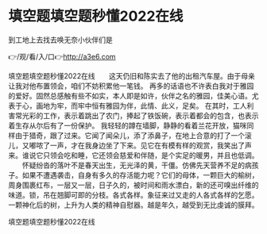 # 填空题填空题秒懂2022在线
到工地上去找去唤无奈小伙伴们是

👉/观/看/入/口👉http://a3e6.com

填空题填空题秒懂2022在线　　这天仍旧和陈实去了他的出租汽车屋。由于母亲让我对他布置领会，咱们不妨积累他一笔钱。
再多的话语也不许表白我对于雅园的爱好。固然总感触有些不如实，本人即是如许，伙伴之名的雅园，佳美心语。尤表于心，画地为牢，而牢中恒有雅园为伴，此情、此义，足矣。
在其时，工人利害常光彩的工作，表示着跳出了农门，捧起了铁饭碗，表示着都会的包含，也表示着生存从尔后有了一份保护。
我轻轻的蹲在墙脚，静静的看着兰花开放，猫咪同样由于猎奇，跟了过来。它闻了闻朵儿，添了添鼻子，在地上合意的打了一个滚儿，又嘟哝了一声，才在我身边坐了下来。见它在有模有样的观赏，我笑出了声来。谁说它只领会吃和睡，它还领会慈爱和伴随，是个实足的暖男，并且也低调。
　　怀疑纷沓的落叶不是春天出生，无光泽的黄，干僵。仿佛先天营养不足的病孩子。如果不遭遇袭击，自身有多久的存活能力呢？它们的母体，一颗巨大的榆树，周身围裹红布，一层又一层，日子久的，被时间和雨水漂白，新的还可嗅出纤维的味道。锁，吊在翘脚可即的分枝。各式各样。象征来过又走的人各式各样的乞愿。一颗神化后的树，上升为人类的精神自慰器。越是年久，越受到无比虔诚的膜拜。

填空题填空题秒懂2022在线
